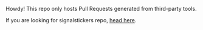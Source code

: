 Howdy! This repo only hosts Pull Requests generated from third-party tools.

If you are looking for signalstickers repo, [head here](https://github.com/signalstickers/signalstickers).
